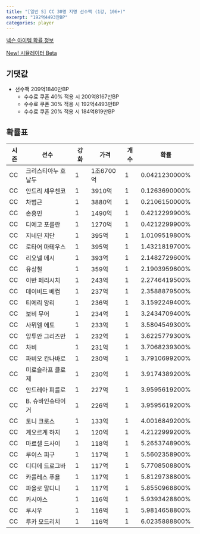 ```yaml
---
title: "[일반 S] CC 30명 지명 선수팩 (1강, 106+)"
excerpt: "192억4493만BP"
categories: player
---
```

[넥슨 아이템 확률 정보](http://iteminfo.nexon.com/probability/fco?sn=7404)

[New! 시뮬레이터 Beta](/simulator/7404)
## 기댓값
- 선수팩 209억1840만BP
  - 수수료 쿠폰 40% 적용 시 200억8167만BP
  - 수수료 쿠폰 30% 적용 시 192억4493만BP
  - 수수료 쿠폰 20% 적용 시 184억819만BP


## 확률표

|시즌|선수|강화|가격|개수|확률|
|---|---|---|---|---|---|
|CC|크리스티아누 호날두|1|1조6700억|1|0.0421230000%|
|CC|안드리 셰우첸코|1|3910억|1|0.1263690000%|
|CC|차범근|1|3880억|1|0.2106150000%|
|CC|손흥민|1|1490억|1|0.4212299900%|
|CC|디에고 포를란|1|1270억|1|0.4212299900%|
|CC|지네딘 지단|1|395억|1|1.0109519800%|
|CC|로타어 마테우스|1|395억|1|1.4321819700%|
|CC|리오넬 메시|1|393억|1|2.1482729600%|
|CC|유상철|1|359억|1|2.1903959600%|
|CC|이반 페리시치|1|243억|1|2.2746419500%|
|CC|데이비드 베컴|1|237억|1|2.3588879500%|
|CC|티에리 앙리|1|236억|1|3.1592249400%|
|CC|보비 무어|1|234억|1|3.2434709400%|
|CC|사뮈엘 에토|1|233억|1|3.5804549300%|
|CC|앙투안 그리즈만|1|232억|1|3.6225779300%|
|CC|차비|1|231억|1|3.7068239300%|
|CC|파비오 칸나바로|1|230억|1|3.7910699200%|
|CC|미로슬라프 클로제|1|230억|1|3.9174389200%|
|CC|안드레아 피를로|1|227억|1|3.9595619200%|
|CC|B. 슈바인슈타이거|1|226억|1|3.9595619200%|
|CC|토니 크로스|1|133억|1|4.0016849200%|
|CC|게오르게 하지|1|120억|1|4.2122999200%|
|CC|마르셀 드사이|1|118억|1|5.2653748900%|
|CC|루이스 피구|1|117억|1|5.5602358900%|
|CC|디디에 드로그바|1|117억|1|5.7708508800%|
|CC|카를레스 푸욜|1|117억|1|5.8129738800%|
|CC|파올로 말디니|1|117억|1|5.8550968800%|
|CC|카시야스|1|116억|1|5.9393428800%|
|CC|루시우|1|116억|1|5.9814658800%|
|CC|루카 모드리치|1|116억|1|6.0235888800%|
